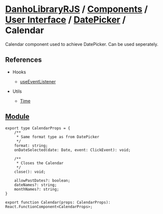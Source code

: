 # [DanhoLibraryRJS](../../README.md) / [Components](../index.md) / [User Interface](./index.md) / [DatePicker](./index.md) / Calendar
Calendar component used to achieve DatePicker. Can be used seperately.

## References
* Hooks
    * [useEventListener](../../../Hooks/Events/useEventListener.md)

* Utils
    * [Time](../../../Utils/Time.md)

## [Module](../../../../src/components/DatePicker/Calendar/index.tsx)
```tsx
export type CalendarProps = {
    /**
     * Same format type as from DatePicker
     */
    format: string;
    onDateSelected(date: Date, event: ClickEvent): void;
    
    /**
     * Closes the Calendar
     */
    close(): void;

    allowPastDates?: boolean;
    dateNames?: string;
    monthNames?: string;
}

export function Calendar(props: CalendarProps): React.FunctionComponent<CalendarProps>;
```